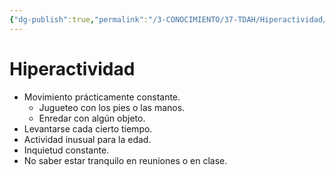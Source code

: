 ```yaml
---
{"dg-publish":true,"permalink":"/3-CONOCIMIENTO/37-TDAH/Hiperactividad/"}
---
```


# Hiperactividad
- Movimiento prácticamente constante.
	- Jugueteo con los pies o las manos.
	- Enredar con algún objeto.
- Levantarse cada cierto tiempo.
- Actividad inusual para la edad.
- Inquietud constante.
- No saber estar tranquilo en reuniones o en clase.